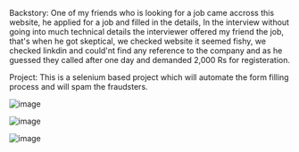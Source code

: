Backstory: One of my friends who is looking for a job came accross this website, he applied for a job and filled in the details, In the interview without going into much technical details the interviewer offered my friend the job, that's when he got skeptical, we checked website it seemed fishy, we checked linkdin and could'nt find any reference to the company and as he guessed they called after one day and demanded 2,000 Rs for registeration. 

Project: This is a selenium based project which will automate the form filling process and will spam the fraudsters.

![image](https://user-images.githubusercontent.com/74790729/159681145-d297263f-b890-4e2a-bc58-44e93573b0cd.png)


![image](https://user-images.githubusercontent.com/74790729/159681321-24f0145f-42ec-4af4-a900-a680b6c99abf.png)

![image](https://user-images.githubusercontent.com/74790729/159681374-50cf23c4-df17-4abb-8abb-59ce29a379de.png)
